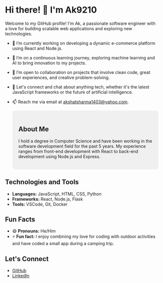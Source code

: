 


  # Hi there! 👋 I'm Ak9210


Welcome to my GitHub profile! I'm Ak, a passionate software engineer with a love for building scalable web applications and exploring new technologies.

- 🔭 I’m currently working on developing a dynamic e-commerce platform using React and Node.js.
- 🌱 I’m on a continuous learning journey, exploring machine learning and AI to bring innovation to my projects.
- 👯 I’m open to collaboration on projects that involve clean code, great user experiences, and creative problem-solving.
- 💬 Let's connect and chat about anything tech, whether it's the latest JavaScript frameworks or the future of artificial intelligence.
- 📫 Reach me via email at akshatsharma1403@yahoo.com.

  <div style="background-color:#f0f0f0; padding: 20px; border-radius: 10px;">
  <h2>About Me</h2>
  <p>I hold a degree in Computer Science and have been working in the software development field for the past 5 years. My experience ranges from front-end development with React to back-end development using Node.js and Express.</p>
</div>



## Technologies and Tools
- **Languages:** JavaScript, HTML, CSS, Python
- **Frameworks:** React, Node.js, Flask
- **Tools:** VSCode, Git, Docker

## Fun Facts
- 😄 **Pronouns:** He/Him
- ⚡ **Fun fact:** I enjoy combining my love for coding with outdoor activities and have coded a small app during a camping trip.

## Let's Connect
- [GitHub](https://github.com/Ak9210)
- [LinkedIn](https://www.linkedin.com/in/akshat-sharma-b3610822b/)

<!-- Feel free to reach out, and let's build something amazing together! -->
